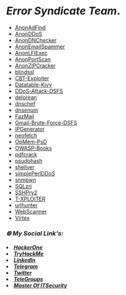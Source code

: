# *Error Syndicate Team*.
  * [AnonAdFind](https://github.com/Xcod3bughunt3r/Error-Syndicate-Team/AnonAdFind/blob/main/README.md)
  * [AnonDDoS](https://github.com/Xcod3bughunt3r/Error-Syndicate-Team/AnonDDoS/blob/main/README.md)
  * [AnonDNChecker](https://github.com/Xcod3bughunt3r/Error-Syndicate-Team/AnonDNChecker/blob/main/README.md)
  * [AnonEmailSpammer](https://github.com/Xcod3bughunt3r/Error-Syndicate-Team/AnonEmailSpammer/blob/main/README.md)
  * [AnonLFIExec](https://github.com/Xcod3bughunt3r/Error-Syndicate-Team/AnonLFIExec/blob/main/README.md)
  * [AnonPortScan](https://github.com/Xcod3bughunt3r/Error-Syndicate-Team/AnonPortScan/blob/main/README.md)
  * [AnonZIPCracker](https://github.com/Xcod3bughunt3r/Error-Syndicate-Team/AnonZIPCracker/blob/main/README.md)
  * [blindssl](https://github.com/Xcod3bughunt3r/Error-Syndicate-Team/blindssl/blob/main/README.md)
  * [CBT-Exploiter](https://github.com/Xcod3bughunt3r/Error-Syndicate-Team/CBT-Exploiter/blob/main/README.md)
  * [Datatable-Kivy](https://github.com/Xcod3bughunt3r/Error-Syndicate-Team/Datatable-Kivy/blob/main/README.md)
  * [DDoS-Attack-DSFS](https://github.com/Xcod3bughunt3r/Error-Syndicate-Team/DDoS-Attack-DSFS/blob/main/README.md)
  * [delorean](https://github.com/Xcod3bughunt3r/Error-Syndicate-Team/delorean/blob/main/README.md)
  * [dnschef](https://github.com/Xcod3bughunt3r/Error-Syndicate-Team/dnschef/blob/main/README.md)
  * [dnsenum](https://github.com/Xcod3bughunt3r/Error-Syndicate-Team/dnsenum/blob/main/README.md)
  * [FazMail](https://github.com/Xcod3bughunt3r/Error-Syndicate-Team/FazMail/blob/main/README.md)
  * [Gmail-Brute-Force-DSFS](https://github.com/Xcod3bughunt3r/Error-Syndicate-Team/Gmail-Brute-Force-DSFS/blob/main/README.md)
  * [IPGenerator](https://github.com/Xcod3bughunt3r/Error-Syndicate-Team/IPGenerator/blob/main/README.md)
  * [neofetch](https://github.com/Xcod3bughunt3r/Error-Syndicate-Team/neofetch/blob/main/README.md)
  * [OpMem-PsD](https://github.com/Xcod3bughunt3r/Error-Syndicate-Team/OpMem-PsD/blob/main/README.md)
  * [OWASP-Books](https://github.com/Xcod3bughunt3r/Error-Syndicate-Team/OWASP-Books/blob/main/README.md)
  * [pdfcrack](https://github.com/Xcod3bughunt3r/Error-Syndicate-Team/pdfcrack/blob/main/README.md)
  * [psudohash](https://github.com/Xcod3bughunt3r/Error-Syndicate-Team/psudohash/blob/main/README.md)
  * [shellver](https://github.com/Xcod3bughunt3r/Error-Syndicate-Team/shellver/blob/main/README.md)
  * [simplePerlDDoS](https://github.com/Xcod3bughunt3r/Error-Syndicate-Team/simplePerlDDoS/blob/main/README.md)
  * [snmpwn](https://github.com/Xcod3bughunt3r/Error-Syndicate-Team/snmpwn/blob/main/README.md)
  * [SQLzri](https://github.com/Xcod3bughunt3r/Error-Syndicate-Team/SQLzri/blob/main/README.md)
  * [SSHPry2](https://github.com/Xcod3bughunt3r/Error-Syndicate-Team/SSHPry2/blob/main/README.md)
  * [T-XPLOITER](https://github.com/Xcod3bughunt3r/Error-Syndicate-Team/T-XPLOITER/blob/main/README.md)
  * [urlhunter](https://github.com/Xcod3bughunt3r/Error-Syndicate-Team/urlhunter/blob/main/README.md)
  * [WebScanner](https://github.com/Xcod3bughunt3r/Error-Syndicate-Team/WebScanner/blob/main/README.md)
  * [Virtex](https://github.com/Xcod3bughunt3r/Error-Syndicate-Team/blob/9671dc092f927a3edf5ce73f9ce6e7c55ffbb9be/Virtex/README.md)

### *🌐 My Social Link's:*
<left><h5><i>
<li><a href="https://hackerone.com/xcod3bughunt3r">HackerOne</a></li>
<li><a href="https://tryhackme.com/p/Xcod3bughunt3r">TryHackMe</a></li>
<li><a href="https://www.linkedin.com/in/xcod3bughunt3r">LinkedIn</a></li>
<li><a href="https://t.me/xcod3bughunt3r">Telegram</a></li>
<li><a href="https://mobile.twitter.com/Xcod3bughunt3r">Twitter</a></li>
<li><a href="https://t.me/itpeopleindonesia">TeleGroups</a></li>
<li><a href="https://itsecurity.id">Master Of ITSecurity</a></li>
</i></h5></left>

